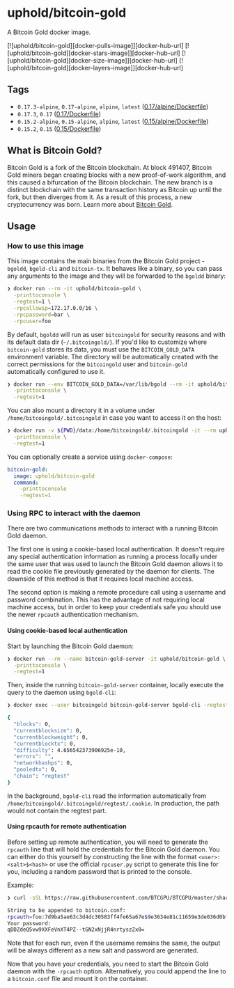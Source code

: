 
# uphold/bitcoin-gold

A Bitcoin Gold docker image.

[![uphold/bitcoin-gold][docker-pulls-image]][docker-hub-url] [![uphold/bitcoin-gold][docker-stars-image]][docker-hub-url] [![uphold/bitcoin-gold][docker-size-image]][docker-hub-url] [![uphold/bitcoin-gold][docker-layers-image]][docker-hub-url]

## Tags

- `0.17.3-alpine`, `0.17-alpine`, `alpine`, `latest` ([0.17/alpine/Dockerfile](https://github.com/uphold/docker-bitcoin-gold/blob/master/0.17/alpine/Dockerfile))
- `0.17.3`, `0.17`  ([0.17/Dockerfile](https://github.com/uphold/docker-bitcoin-gold/blob/master/0.17/Dockerfile))
- `0.15.2-alpine`, `0.15-alpine`, `alpine`, `latest` ([0.15/alpine/Dockerfile](https://github.com/uphold/docker-bitcoin-gold/blob/master/0.15/alpine/Dockerfile))
- `0.15.2`, `0.15`  ([0.15/Dockerfile](https://github.com/uphold/docker-bitcoin-gold/blob/master/0.15/Dockerfile))

## What is Bitcoin Gold?

Bitcoin Gold is a fork of the Bitcoin blockchain. At block 491407, Bitcoin Gold miners began creating blocks with a new proof-of-work algorithm, and this caused a bifurcation of the Bitcoin blockchain. The new branch is a distinct blockchain with the same transaction history as Bitcoin up until the fork, but then diverges from it. As a result of this process, a new cryptocurrency was born. Learn more about [Bitcoin Gold](https://bitcoingold.org).

## Usage

### How to use this image

This image contains the main binaries from the Bitcoin Gold project - `bgoldd`, `bgold-cli` and `bitcoin-tx`. It behaves like a binary, so you can pass any arguments to the image and they will be forwarded to the `bgoldd` binary:

```sh
❯ docker run --rm -it uphold/bitcoin-gold \
  -printtoconsole \
  -regtest=1 \
  -rpcallowip=172.17.0.0/16 \
  -rpcpassword=bar \
  -rpcuser=foo
```

By default, `bgoldd` will run as user `bitcoingold` for security reasons and with its default data dir (`~/.bitcoingold/`). If you'd like to customize where `bitcoin-gold` stores its data, you must use the `BITCOIN_GOLD_DATA` environment variable. The directory will be automatically created with the correct permissions for the `bitcoingold` user and `bitcoin-gold` automatically configured to use it.

```sh
❯ docker run --env BITCOIN_GOLD_DATA=/var/lib/bgold --rm -it uphold/bitcoin-gold \
  -printtoconsole \
  -regtest=1
```

You can also mount a directory it in a volume under `/home/bitcoingold/.bitcoingold` in case you want to access it on the host:

```sh
❯ docker run -v ${PWD}/data:/home/bitcoingold/.bitcoingold -it --rm uphold/bitcoin-gold \
  -printtoconsole \
  -regtest=1
```

You can optionally create a service using `docker-compose`:

```yml
bitcoin-gold:
  image: uphold/bitcoin-gold
  command:
    -printtoconsole
    -regtest=1
```

### Using RPC to interact with the daemon

There are two communications methods to interact with a running Bitcoin Gold daemon.

The first one is using a cookie-based local authentication. It doesn't require any special authentication information as running a process locally under the same user that was used to launch the Bitcoin Gold daemon allows it to read the cookie file previously generated by the daemon for clients. The downside of this method is that it requires local machine access.

The second option is making a remote procedure call using a username and password combination. This has the advantage of not requiring local machine access, but in order to keep your credentials safe you should use the newer `rpcauth` authentication mechanism.

#### Using cookie-based local authentication

Start by launching the Bitcoin Gold daemon:

```sh
❯ docker run --rm --name bitcoin-gold-server -it uphold/bitcoin-gold \
  -printtoconsole \
  -regtest=1
```

Then, inside the running `bitcoin-gold-server` container, locally execute the query to the daemon using `bgold-cli`:

```sh
❯ docker exec --user bitcoingold bitcoin-gold-server bgold-cli -regtest getmininginfo

{
  "blocks": 0,
  "currentblocksize": 0,
  "currentblockweight": 0,
  "currentblocktx": 0,
  "difficulty": 4.656542373906925e-10,
  "errors": "",
  "networkhashps": 0,
  "pooledtx": 0,
  "chain": "regtest"
}
```

In the background, `bgold-cli` read the information automatically from `/home/bitcoingold/.bitcoingold/regtest/.cookie`. In production, the path would not contain the regtest part.

#### Using rpcauth for remote authentication

Before setting up remote authentication, you will need to generate the `rpcauth` line that will hold the credentials for the Bitcoin Gold daemon. You can either do this yourself by constructing the line with the format `<user>:<salt>$<hash>` or use the official `rpcuser.py` script to generate this line for you, including a random password that is printed to the console.

Example:

```sh
❯ curl -sSL https://raw.githubusercontent.com/BTCGPU/BTCGPU/master/share/rpcuser/rpcuser.py | python - <username>

String to be appended to bitcoin.conf:
rpcauth=foo:7d9ba5ae63c3d4dc30583ff4fe65a67e$9e3634e81c11659e3de036d0bf88f89cd169c1039e6e09607562d54765c649cc
Your password:
qDDZdeQ5vw9XXFeVnXT4PZ--tGN2xNjjR4nrtyszZx0=
```

Note that for each run, even if the username remains the same, the output will be always different as a new salt and password are generated.

Now that you have your credentials, you need to start the Bitcoin Gold daemon with the `-rpcauth` option. Alternatively, you could append the line to a `bitcoin.conf` file and mount it on the container.
